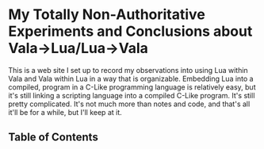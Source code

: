 My Totally Non-Authoritative Experiments and Conclusions about Vala->Lua/Lua->Vala
==================================================================================

This is a web site I set up to record my observations into using Lua within Vala
and Vala within Lua in a way that is organizable. Embedding Lua into a compiled,
program in a C-Like programming language is relatively easy, but it's still
linking a scripting language into a compiled C-Like program. It's still pretty
complicated. It's not much more than notes and code, and that's all it'll be for
a while, but I'll keep at it.

Table of Contents
-----------------
